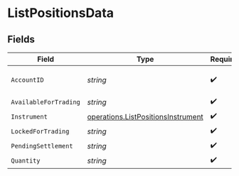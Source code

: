 # ListPositionsData


## Fields

| Field                                                                                    | Type                                                                                     | Required                                                                                 | Description                                                                              |
| ---------------------------------------------------------------------------------------- | ---------------------------------------------------------------------------------------- | ---------------------------------------------------------------------------------------- | ---------------------------------------------------------------------------------------- |
| `AccountID`                                                                              | *string*                                                                                 | :heavy_check_mark:                                                                       | Account unique identifier.                                                               |
| `AvailableForTrading`                                                                    | *string*                                                                                 | :heavy_check_mark:                                                                       | N/A                                                                                      |
| `Instrument`                                                                             | [operations.ListPositionsInstrument](../../models/operations/listpositionsinstrument.md) | :heavy_check_mark:                                                                       | N/A                                                                                      |
| `LockedForTrading`                                                                       | *string*                                                                                 | :heavy_check_mark:                                                                       | N/A                                                                                      |
| `PendingSettlement`                                                                      | *string*                                                                                 | :heavy_check_mark:                                                                       | N/A                                                                                      |
| `Quantity`                                                                               | *string*                                                                                 | :heavy_check_mark:                                                                       | N/A                                                                                      |
